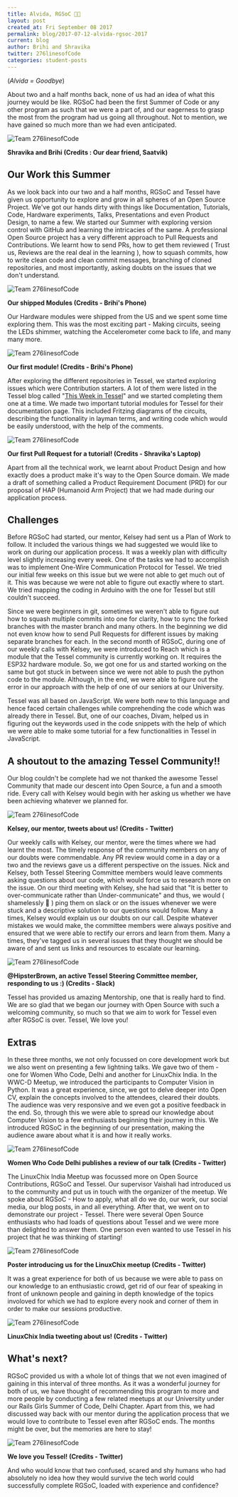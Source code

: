 ```yaml
---
title: Alvida, RGSoC 🙋🏽
layout: post
created_at: Fri September 08 2017
permalink: blog/2017-07-12-alvida-rgsoc-2017
current: blog
author: Brihi and Shravika
twitter: 276linesofCode
categories: student-posts
---
```


(_Alvida = Goodbye_)

About two and a half months back, none of us had an idea of what this journey would be like. RGSoC had been the first Summer of Code or any other program as such that we were a part of, and our eagerness to grasp the most from the program had us going all throughout. Not to mention, we have gained so much more than we had even anticipated.

![Team 276linesofCode](/img/blog/2017/2017-09-08-us.png)
<div class="image-credits"><b>Shravika and Brihi (Credits : Our dear friend, Saatvik) </b></div>

## Our Work this Summer

As we look back into our two and a half months, RGSoC and Tessel have given us opportunity to explore and grow in all spheres of an Open Source Project.
We've got our hands dirty with things like Documentation, Tutorials, Code, Hardware experiments, Talks, Presentations and even Product Design, to name a few. We started our Summer with exploring version control with GitHub and learning the intricacies of the same. A professional Open Source project has a very different approach to Pull Requests and Contributions. We learnt how to send PRs, how to get them reviewed ( Trust us, Reviews are the real deal in the learning ), how to squash commits, how to write clean code and clean commit messages, branching of cloned repositories, and most importantly, asking doubts on the issues that we don't understand.

![Team 276linesofCode](/img/blog/2017/2017-09-08-tessel2.png)
<div class="image-credits"><b>Our shipped Modules (Credits - Brihi's Phone)</b></div>

Our Hardware modules were shipped from the US and we spent some time exploring them. This was the most exciting part - Making circuits, seeing the LEDs shimmer, watching the Accelerometer come back to life, and many many more.

![Team 276linesofCode](/img/blog/2017/2017-09-08-tessel1.png)
<div class="image-credits"><b>Our first module! (Credits - Brihi's Phone) </b></div>


After exploring the different repositories in Tessel, we started exploring issues which were Contribution starters. A lot of them were listed in the Tessel blog called "[This Week in Tessel](https://tessel.io/blog/157835574022/this-week-in-tessel-fun-with-open-source)" and we started completing them one at a time.
We made two important tutorial modules for Tessel for their documentation page. This included Fritzing diagrams of the circuits, describing the functionality in layman terms, and writing code which would be easily understood, with the help of the comments.

![Team 276linesofCode](/img/blog/2017/2017-09-08-pr3.png)
<div class="image-credits"><b>Our first Pull Request for a tutorial! (Credits - Shravika's Laptop) </b></div>

Apart from all the technical work, we learnt about Product Design and how exactly does a product make it's way to the Open Source domain. We made a draft of something called a Product Requirement Document (PRD) for our proposal of HAP (Humanoid Arm Project) that we had made during our application process.

## Challenges

Before RGSoC had started, our mentor, Kelsey had sent us a Plan of Work to follow. It included the various things we had suggested we would like to work on during our application process. It was a weekly plan with difficulty level slightly increasing every week. One of the tasks we had to accomplish was to implement One-Wire Communication Protocol for Tessel. We tried our initial few weeks on this issue but we were not able to get much out of it. This was because we were not able to figure out exactly where to start. We tried mapping the coding in Arduino with the one for Tessel but still couldn't succeed.

Since we were beginners in git, sometimes we weren't able to figure out how to squash multiple commits into one for clarity, how to sync the forked branches with the master branch and many others. In the beginning we did not even know how to send Pull Requests for different issues by making separate branches for each.
In the second month of RGSoC, during one of our weekly calls with Kelsey, we were introduced to Reach which is a module that the Tessel community is currently working on. It requires the ESP32 hardware module. So, we got one for us and started working on the same but got stuck in between since we were not able to push the python code to the module. Although, in the end, we were able to figure out the error in our approach with the help of one of our seniors at our University.

Tessel was all based on JavaScript. We were both new to this language and hence faced certain challenges while comprehending the code which was already there in Tessel. But, one of our coaches, Divam, helped us in figuring out the keywords used in the code snippets with the help of which we were able to make some tutorial for a few functionalities in Tessel in JavaScript.

## A shoutout to the amazing Tessel Community!!

Our blog couldn't be complete had we not thanked the awesome Tessel Community that made our descent into Open Source, a fun and a smooth ride. Every call with Kelsey would begin with her asking us whether we have been achieving whatever we planned for.

![Team 276linesofCode](/img/blog/2017/2017-09-08-mentor1.png)
<div class="image-credits"><b>Kelsey, our mentor, tweets about us! (Credits - Twitter) </b></div>

Our weekly calls with Kelsey, our mentor, were the times where we had learnt the most. The timely response of the community members on any of our doubts were commendable. Any PR review would come in a day or a two and the reviews gave us a different perspective on the issues. Nick and Kelsey, both Tessel Steering Committee members would leave comments asking questions about our code, which would force us to research more on the issue.
On our third meeting with Kelsey, she had said that "It is better to over-communicate rather than Under-communicate" and thus, we would ( shamelessly 🙈 ) ping them on slack or on the issues whenever we were stuck and a descriptive solution to our questions would follow. Many a times, Kelsey would explain us our doubts on our call. Despite whatever mistakes we would make, the committee members were always positive and ensured that we were able to rectify our errors and learn from them. Many a times, they've tagged us in several issues that they thought we should be aware of and sent us links and resources to escalate our learning.

![Team 276linesofCode](/img/blog/2017/2017-09-08-comment.png)
<div class="image-credits"><b>@HipsterBrown, an active Tessel Steering Committee member, responding to us :) (Credits - Slack) </b></div>

Tessel has provided us amazing Mentorship, one that is really hard to find. We are so glad that we began our journey with Open Source with such a welcoming community, so much so that we aim to work for Tessel even after RGSoC is over. Tessel, We love you!

## Extras

In these three months, we not only focussed on core development work but we also went on presenting a few lightning talks. We gave two of them - one for Women Who Code, Delhi and another for LinuxChix India. In the WWC-D Meetup, we introduced the participants to Computer Vision in Python. It was a great experience, since, we got to delve deeper into Open CV, explain the concepts involved to the attendees, cleared their doubts. The audience was very responsive and we even got a positive feedback in the end. So, through this we were able to spread our knowledge about Computer Vision to a few enthusiasts beginning their journey in this. We introduced RGSoC in the beginning of our presentation, making the audience aware about what it is and how it really works.

![Team 276linesofCode](/img/blog/2017/2017-09-08-wwcdtalk.png)
<div class="image-credits"><b>Women Who Code Delhi publishes a review of our talk (Credits - Twitter) </b></div>


The LinuxChix India Meetup was focussed more on Open Source Contributions, RGSoC and Tessel. Our supervisor Vaishali had introduced us to the community and put us in touch with the organizer of the meetup. We spoke about RGSoC - How to apply, what all do we do, our work, our social media, our blog posts, in and all everything. After that, we went on to demonstrate our project - Tessel. There were several Open Source enthusiasts who had loads of questions about Tessel and we were more than delighted to answer them. One person even wanted to use Tessel in his project that he was thinking of starting!

![Team 276linesofCode](/img/blog/2017/2017-09-08-linuxchix1.png)
<div class="image-credits"><b>Poster introducing us for the LinuxChix meetup (Credits - Twitter) </b></div>


It was a great experience for both of us because we were able to pass on our knowledge to an enthusiastic crowd, get rid of our fear of speaking in front of unknown people and gaining in depth knowledge of the topics involoved for which we had to explore every nook and corner of them in order to make our sessions productive.

![Team 276linesofCode](/img/blog/2017/2017-09-08-linuxchix2.png)
<div class="image-credits"><b> LinuxChix India tweeting about us! (Credits - Twitter) </b></div>


## What's next?

RGSoC provided us with a whole lot of things that we not even imagined of gaining in this interval of three months. As it was a wonderful journey for both of us, we have thought of recommending this program to more and more people by conducting a few related meetups at our University under our Rails Girls Summer of Code, Delhi Chapter. Apart from this, we had discussed way back with our mentor during the application process that we would love to contribute to Tessel even after RGSoC ends. The months might be over, but the memories are here to stay!

![Team 276linesofCode](/img/blog/2017/2017-09-08-tessel3.png)
<div class="image-credits"><b> We love you Tessel! (Credits - Twitter) </b></div>


And who would know that two confused, scared and shy humans who had absolutely no idea how they would survive the tech world could successfully complete RGSoC, loaded with experience and confidence?
